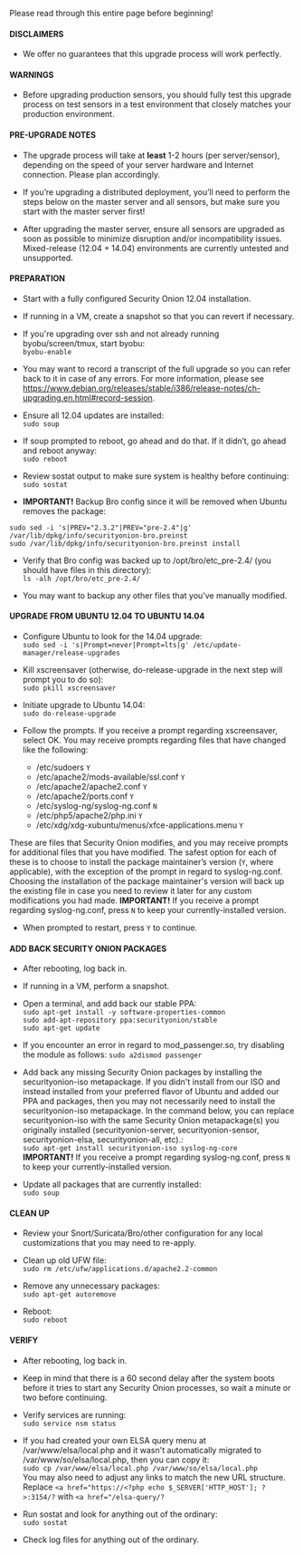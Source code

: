 Please read through this entire page before beginning!

#### DISCLAIMERS

* We offer no guarantees that this upgrade process will work perfectly.

#### WARNINGS

* Before upgrading production sensors, you should fully test this upgrade process on test sensors in a test environment that closely matches your production environment.

#### PRE-UPGRADE NOTES

* The upgrade process will take at **least** 1-2 hours (per server/sensor), depending on the speed of your server hardware and Internet connection.  Please plan accordingly.

* If you’re upgrading a distributed deployment, you’ll need to perform the steps below on the master server and all sensors, but make sure you start with the master server first!

* After upgrading the master server, ensure all sensors are upgraded as soon as possible to minimize disruption and/or incompatibility issues.  Mixed-release (12.04 + 14.04) environments are currently untested and unsupported.

#### PREPARATION
* Start with a fully configured Security Onion 12.04 installation.  

* If running in a VM, create a snapshot so that you can revert if necessary.
* If you're upgrading over ssh and not already running byobu/screen/tmux, start byobu:  
`byobu-enable`

* You may want to record a transcript of the full upgrade so you can refer back to it in case of any errors.  For more information, please see <https://www.debian.org/releases/stable/i386/release-notes/ch-upgrading.en.html#record-session>.

* Ensure all 12.04 updates are installed:  
`sudo soup`

* If soup prompted to reboot, go ahead and do that.  If it didn’t, go
ahead and reboot anyway:  
`sudo reboot`

* Review sostat output to make sure system is healthy before continuing:  
`sudo sostat`

* **IMPORTANT!** Backup Bro config since it will be removed when Ubuntu removes the package:  
```
sudo sed -i 's|PREV="2.3.2"|PREV="pre-2.4"|g' /var/lib/dpkg/info/securityonion-bro.preinst
sudo /var/lib/dpkg/info/securityonion-bro.preinst install
```

* Verify that Bro config was backed up to /opt/bro/etc_pre-2.4/ (you should have files in this directory):  
`ls -alh /opt/bro/etc_pre-2.4/`

* You may want to backup any other files that you've manually modified.

#### UPGRADE FROM UBUNTU 12.04 TO UBUNTU 14.04

* Configure Ubuntu to look for the 14.04 upgrade:  
`sudo sed -i 's|Prompt=never|Prompt=lts|g' /etc/update-manager/release-upgrades`

* Kill xscreensaver (otherwise, do-release-upgrade in the next step will prompt you to do so):  
`sudo pkill xscreensaver`

* Initiate upgrade to Ubuntu 14.04:  
`sudo do-release-upgrade`

* Follow the prompts. If you receive a prompt regarding xscreensaver, select OK. You may receive prompts regarding files that have changed like the following:  
  * /etc/sudoers `Y`
  * /etc/apache2/mods-available/ssl.conf  `Y`
  * /etc/apache2/apache2.conf  `Y`
  * /etc/apache2/ports.conf  `Y`
  * /etc/syslog-ng/syslog-ng.conf  `N`
  * /etc/php5/apache2/php.ini  `Y`
  * /etc/xdg/xdg-xubuntu/menus/xfce-applications.menu  `Y` 

These are files that Security Onion modifies, and you may receive prompts for additional files that you have modified. The safest option for each of these is to choose to install the package maintainer’s version (`Y`, where applicable), with the exception of the prompt in regard to syslog-ng.conf. Choosing the installation of the package maintainer's version will back up the existing file in case you need to review it later for any custom modifications you had made.  **IMPORTANT!** If you receive a prompt regarding syslog-ng.conf, press `N` to keep your currently-installed version. 

* When prompted to restart, press `Y` to continue.

#### ADD BACK SECURITY ONION PACKAGES

* After rebooting, log back in.  

* If running in a VM, perform a snapshot.  

* Open a terminal, and add back our stable PPA:  
 `sudo apt-get install -y software-properties-common`  
 `sudo add-apt-repository ppa:securityonion/stable`  
 `sudo apt-get update`  

* If you encounter an error in regard to mod_passenger.so, try disabling the module as follows:
   `sudo a2dismod passenger`

* Add back any missing Security Onion packages by installing the securityonion-iso metapackage.  If you didn't install from our ISO and instead installed from your preferred flavor of Ubuntu and added our PPA and packages, then you may not necessarily need to install the securityonion-iso metapackage. In the command below, you can replace securityonion-iso with the same Security Onion metapackage(s) you originally installed (securityonion-server, securityonion-sensor, securityonion-elsa, securityonion-all, etc).:  
`sudo apt-get install securityonion-iso syslog-ng-core`  
**IMPORTANT!** If you receive a prompt regarding syslog-ng.conf, press `N` to keep your currently-installed version. 
* Update all packages that are currently installed:  
`sudo soup`

#### CLEAN UP

* Review your Snort/Suricata/Bro/other configuration for any local customizations that you may need to re-apply.

* Clean up old UFW file:  
`sudo rm /etc/ufw/applications.d/apache2.2-common`

* Remove any unnecessary packages:  
`sudo apt-get autoremove`

* Reboot:  
`sudo reboot`

#### VERIFY

* After rebooting, log back in.

* Keep in mind that there is a 60 second delay after the system boots before it tries to start any Security Onion processes, so wait a minute or two before continuing.

* Verify services are running:  
`sudo service nsm status`

* If you had created your own ELSA query menu at /var/www/elsa/local.php and it wasn't automatically migrated to /var/www/so/elsa/local.php, then you can copy it:  
`sudo cp /var/www/elsa/local.php /var/www/so/elsa/local.php`  
You may also need to adjust any links to match the new URL structure.  Replace `<a href="https://<?php echo $_SERVER['HTTP_HOST']; ?>:3154/?` with `<a href="/elsa-query/?`

* Run sostat and look for anything out of the ordinary:  
`sudo sostat`

* Check log files for anything out of the ordinary.